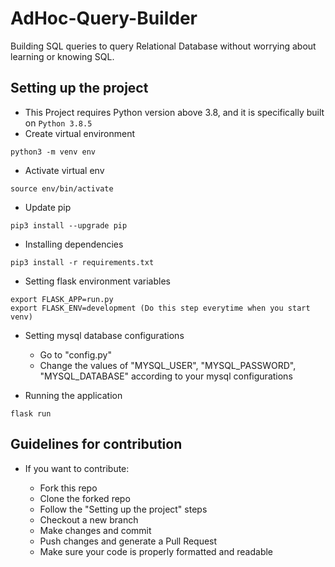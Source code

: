 # AdHoc-Query-Builder

Building SQL queries to query Relational Database without worrying about learning or knowing SQL.

## Setting up the project

* This Project requires Python version above 3.8, and it is specifically built on `Python 3.8.5`
* Create virtual environment

```
python3 -m venv env
```

* Activate virtual env

```
source env/bin/activate
```

* Update pip

```
pip3 install --upgrade pip
```

* Installing dependencies

```
pip3 install -r requirements.txt
```

* Setting flask environment variables

```
export FLASK_APP=run.py
export FLASK_ENV=development (Do this step everytime when you start venv)
```

* Setting mysql database configurations

  * Go to "config.py"
  * Change the values of "MYSQL_USER", "MYSQL_PASSWORD", "MYSQL_DATABASE" according to your mysql configurations
* Running the application

```
flask run
```

## Guidelines for contribution

* If you want to contribute:

  * Fork this repo
  * Clone the forked repo
  * Follow the "Setting up the project" steps
  * Checkout a new branch
  * Make changes and commit
  * Push changes and generate a Pull Request
  * Make sure your code is properly formatted and readable
